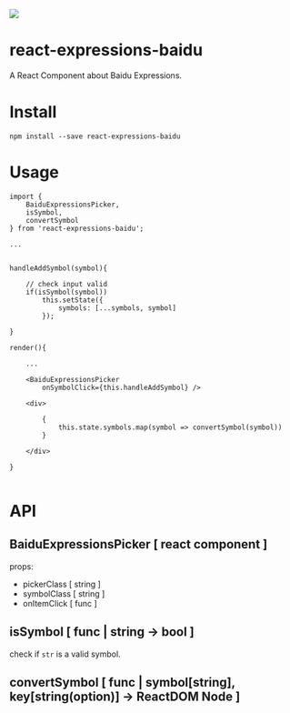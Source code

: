 ![](http://i1.piimg.com/567571/ed9de13efe043b12.gif)

# react-expressions-baidu
A React Component about Baidu Expressions.

# Install
```
npm install --save react-expressions-baidu
```

# Usage

```
import { 
    BaiduExpressionsPicker, 
    isSymbol, 
    convertSymbol 
} from 'react-expressions-baidu';

...


handleAddSymbol(symbol){

    // check input valid
    if(isSymbol(symbol))
        this.setState({
            symbols: [...symbols, symbol]
        });

}

render(){

    ...

    <BaiduExpressionsPicker
        onSymbolClick={this.handleAddSymbol} />

    <div>

        {
            this.state.symbols.map(symbol => convertSymbol(symbol))
        }

    </div>

}


```

# API

## BaiduExpressionsPicker [ react component ]

props:

* pickerClass [ string ]
* symbolClass [ string ]
* onItemClick [ func ]

## isSymbol [ func | string -> bool ]

check if `str` is a valid symbol.

## convertSymbol [ func | symbol[string], key[string(option)] -> ReactDOM Node ]
